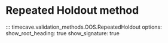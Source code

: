 # Repeated Holdout method

::: timecave.validation_methods.OOS.RepeatedHoldout
    options:
        show_root_heading: true
        show_signature: true